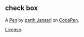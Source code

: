 check box
---------


A [Pen](https://codepen.io/parth_Jansari/pen/NAgZpz) by [parth Jansari](http://codepen.io/parth_Jansari) on [CodePen](http://codepen.io/).

[License](https://codepen.io/parth_Jansari/pen/NAgZpz/license).